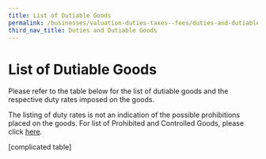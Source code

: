```yaml
---
title: List of Dutiable Goods
permalink: /businesses/valuation-duties-taxes--fees/duties-and-dutiable-goods/list-of-dutiable-goods
third_nav_title: Duties and Dutiable Goods
---
```


# List of Dutiable Goods

Please refer to the table below for the list of dutiable goods and the respective duty rates imposed on the goods.

The listing of duty rates is not an indication of the possible prohibitions placed on the goods. For list of Prohibited and Controlled Goods, please click  [here](/individuals/0a3-prohibited-and-controlled-goods).

[complicated table]
